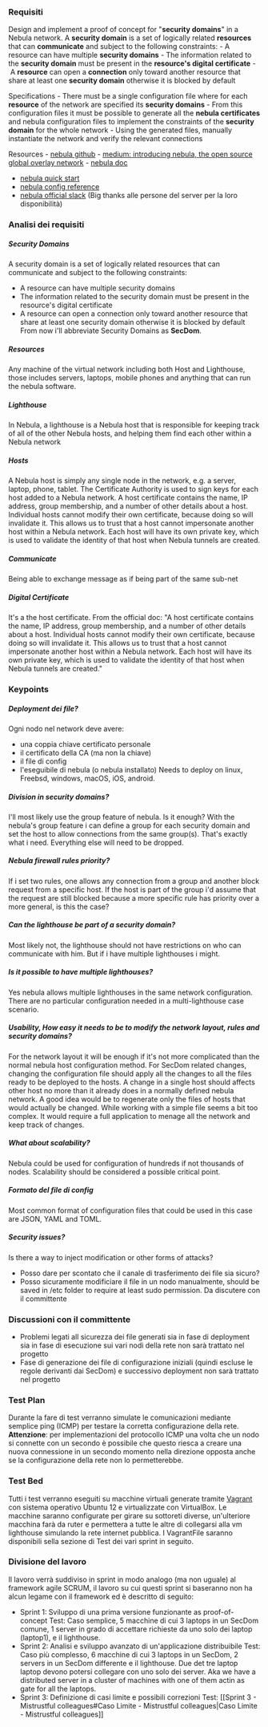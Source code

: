 ### Requisiti
Design and implement a proof of concept for "**security domains**" in a Nebula network. A **security domain** is a set of logically related **resources** that can **communicate** and subject to the following constraints:
- A resource can have multiple **security domains**
- The information related to the **security domain** must be present in the **resource's digital certificate**
- A **resource** can open a **connection** only toward another resource that share at least one **security domain** otherwise it is blocked by default

Specifications
- There must be a single configuration file where for each **resource** of the network are specified its **security domains**
- From this configuration files it must be possible to generate all the **nebula certificates** and nebula configuration files to implement the constraints of the **security domain** for the whole network
- Using the generated files, manually instantiate the network and verify the relevant connections

Resources
- [nebula github](https://github.com/slackhq/nebula)
- [medium: introducing nebula, the open source global overlay network](https://medium.com/several-people-are-coding/introducing-nebula-the-open-source-global-overlay-network-from-slack-884110a5579)
- [nebula doc](https://nebula.defined.net/docs/)
- [nebula quick start](https://nebula.defined.net/docs/guides/quick-start/)
- [nebula config reference](https://nebula.defined.net/docs/config/)
- [nebula official slack](https://join.slack.com/t/nebulaoss/shared_invite/enQtOTA5MDI4NDg3MTg4LTkwY2EwNTI4NzQyMzc0M2ZlODBjNWI3NTY1MzhiOThiMmZlZjVkMTI0NGY4YTMyNjUwMWEyNzNkZTJmYzQxOGU) (Big thanks alle persone del server per la loro disponibilità)

### Analisi dei requisiti
##### Security Domains
A security domain is a set of logically related resources that can communicate and subject to the following constraints:
- A resource can have multiple security domains
- The information related to the security domain must be present in the resource's digital certificate
- A resource can open a connection only toward another resource that share at least one security domain otherwise it is blocked by default
From now i'll abbreviate Security Domains as **SecDom**.
##### Resources
Any machine of the virtual network including both Host and Lighthouse, those includes servers, laptops, mobile phones and anything that can run the nebula software.
##### Lighthouse
In Nebula, a lighthouse is a Nebula host that is responsible for keeping track of all of the other Nebula hosts, and helping them find each other within a Nebula network
##### Hosts
A Nebula host is simply any single node in the network, e.g. a server, laptop, phone, tablet. The Certificate Authority is used to sign keys for each host added to a Nebula network. A host certificate contains the name, IP address, group membership, and a number of other details about a host. Individual hosts cannot modify their own certificate, because doing so will invalidate it. This allows us to trust that a host cannot impersonate another host within a Nebula network. Each host will have its own private key, which is used to validate the identity of that host when Nebula tunnels are created.
##### Communicate
Being able to exchange message as if being part of the same sub-net
##### Digital Certificate
It's a the host certificate. From the official doc: "A host certificate contains the name, IP address, group membership, and a number of other details about a host. Individual hosts cannot modify their own certificate, because doing so will invalidate it. This allows us to trust that a host cannot impersonate another host within a Nebula network. Each host will have its own private key, which is used to validate the identity of that host when Nebula tunnels are created."

### Keypoints
##### Deployment dei file?
Ogni nodo nel network deve avere:
- una coppia chiave certificato personale
- il certificato della CA (ma non la chiave)
- il file di config
- l'eseguibile di nebula (o nebula installato)
Needs to deploy on linux, Freebsd, windows, macOS, iOS, android.
##### Division in security domains?
I'll most likely use the group feature of nebula. Is it enough?
With the nebula's group feature i can define a group for each security domain and set the host to allow connections from the same group(s). That's exactly what i need. Everything  else will need to be dropped.
##### Nebula firewall rules priority?
If i set two rules, one allows any connection from a group and another block request from a specific host. If the host is part of the group i'd assume that the request are still blocked because a more specific rule has priority over a more general, is this the case?
##### Can the lighthouse be part of a security domain?
Most likely not, the lighthouse should not have restrictions on who can communicate with him. But if i have multiple lighthouses i might.
##### Is it possible to have multiple lighthouses?
Yes nebula allows multiple lighthouses in the same network configuration. There are no particular configuration needed in a multi-lighthouse case scenario.
##### Usability, How easy it needs to be to modify the network layout, rules and security domains?
For the network layout it will be enough if it's not more complicated than the normal nebula host configuration method.
For SecDom related changes, changing the configuration file should apply all the changes to all the files ready to be deployed to the hosts.
A change in a single host should affects other host no more than it already does in a normally defined nebula network.
A good idea would be to regenerate only the files of hosts that would actually be changed.
While working with a simple file seems a bit too complex. It would require a full application to menage all the network and keep track of changes.
##### What about scalability?
Nebula could be used for configuration of hundreds if not thousands of nodes. Scalability should be considered a possible critical point.
##### Formato del file di config
Most common format of configuration files that could be used in this case are JSON, YAML and TOML.
##### Security issues?
Is there a way to inject modification or other forms of attacks?
- Posso dare per scontato che il canale di trasferimento dei file sia sicuro?
- Posso sicuramente modificiare il file in un nodo manualmente, should be saved in /etc folder to require at least sudo permission.
Da discutere con il committente

### Discussioni con il committente
- Problemi legati all  sicurezza dei file generati sia in fase di deployment sia in fase di esecuzione sui vari nodi della rete non sarà trattato nel progetto
- Fase di generazione dei file di configurazione iniziali (quindi escluse le regole derivanti dai SecDom) e successivo deployment non sarà trattato nel progetto

### Test Plan
Durante la fare di test verranno simulate le comunicazioni mediante semplice ping (ICMP) per testare la corretta configurazione della rete.
**Attenzione**: per implementazioni del protocollo ICMP una volta che un nodo si connette con un secondo è possibile che questo riesca a creare una nuova connessione in un secondo momento nella direzione opposta anche se la configurazione della rete non lo permetterebbe.

### Test Bed
Tutti i test verranno eseguiti su macchine virtuali generate tramite [Vagrant](https://developer.hashicorp.com/vagrant/tutorials/getting-started) con sistema operativo Ubuntu 12 e virtualizzate con VirtualBox.
Le macchine saranno configurate per girare su sottoreti diverse, un'ulteriore macchina farà da ruter e permettera a tutte le altre di collegarsi alla vm lighthouse simulando la rete internet pubblica.
I VagrantFile saranno disponibili sella sezione di Test dei vari sprint in seguito.

### Divisione del lavoro
Il lavoro verrà suddiviso in sprint in modo analogo (ma non uguale) al framework agile SCRUM, il lavoro su cui questi sprint si baseranno non ha alcun legame con il framework ed è descritto di seguito:
- Sprint 1: Sviluppo di una prima versione funzionante as proof-of-concept
	Test: Caso semplice, 5 macchine di cui 3 laptops in un SecDom comune, 1 server in grado di accettare richieste da uno solo dei laptop (laptop1), e il lighthouse.
- Sprint 2: Analisi e sviluppo avanzato di un'applicazione distribuibile
	Test: Caso più complesso, 6 macchine di cui 3 laptops in un SecDom, 2 servers in un SecDom differente e il lighthouse. Due det tre laptop laptop devono potersi collegare con uno solo dei server.
Aka we have a distributed server in a cluster of machines with one of them actin as gate for all the laptops.
- Sprint 3: Definizione di casi limite e possibili correzioni
	Test: [[Sprint 3 - Mistrustful colleagues#Caso Limite - Mistrustful colleagues|Caso Limite - Mistrustful colleagues]]


